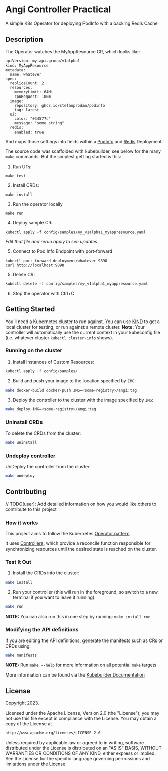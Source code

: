 # Angi Controller Practical
A simple K8s Operator for deploying PodInfo with a backing Redis Cache

## Description
The Operator watches the MyAppResource CR, which looks like:
```
apiVersion: my.api.group/v1alpha1
kind: MyAppResource
metadata:
  name: whatever
spec:
  replicaCount: 2
  resources:
    memoryLimit: 64Mi
    cpuRequest: 100m
  image:
    repository: ghcr.io/stefanprodan/podinfo
    tag: latest
  ui:
    color: "#34577c"
    message: "some string"
  redis:
    enabled: true
```

And maps those settings into fields within a [PodInfo](https://github.com/stefanprodan/podinfo) and [Redis](https://github.com/stefanprodan/podinfo) Deployment.

The source code was scaffolded with kubebuilder, see below for the many `make` commands. But the simplest getting started is this:

1. Run UTs:
```
make test
```

2. Install CRDs:
```
make install
```

3. Run the operator locally
```
make run
```

4. Deploy sample CR:
```
kubectl apply -f config/samples/my_v1alpha1_myappresource.yaml
```
*Edit that file and rerun apply to see updates*

5. Connect to Pod Info Endpoint with port-forward
```
kubectl port-forward deployment/whatever 9898
curl http://localhost:9898
```

5. Delete CR:
```
kubectl delete -f config/samples/my_v1alpha1_myappresource.yaml
```

6. Stop the operator with Ctrl+C


## Getting Started
You’ll need a Kubernetes cluster to run against. You can use [KIND](https://sigs.k8s.io/kind) to get a local cluster for testing, or run against a remote cluster.
**Note:** Your controller will automatically use the current context in your kubeconfig file (i.e. whatever cluster `kubectl cluster-info` shows).

### Running on the cluster
1. Install Instances of Custom Resources:

```sh
kubectl apply -f config/samples/
```

2. Build and push your image to the location specified by `IMG`:

```sh
make docker-build docker-push IMG=<some-registry>/angi:tag
```

3. Deploy the controller to the cluster with the image specified by `IMG`:

```sh
make deploy IMG=<some-registry>/angi:tag
```

### Uninstall CRDs
To delete the CRDs from the cluster:

```sh
make uninstall
```

### Undeploy controller
UnDeploy the controller from the cluster:

```sh
make undeploy
```

## Contributing
// TODO(user): Add detailed information on how you would like others to contribute to this project

### How it works
This project aims to follow the Kubernetes [Operator pattern](https://kubernetes.io/docs/concepts/extend-kubernetes/operator/).

It uses [Controllers](https://kubernetes.io/docs/concepts/architecture/controller/),
which provide a reconcile function responsible for synchronizing resources until the desired state is reached on the cluster.

### Test It Out
1. Install the CRDs into the cluster:

```sh
make install
```

2. Run your controller (this will run in the foreground, so switch to a new terminal if you want to leave it running):

```sh
make run
```

**NOTE:** You can also run this in one step by running: `make install run`

### Modifying the API definitions
If you are editing the API definitions, generate the manifests such as CRs or CRDs using:

```sh
make manifests
```

**NOTE:** Run `make --help` for more information on all potential `make` targets

More information can be found via the [Kubebuilder Documentation](https://book.kubebuilder.io/introduction.html)

## License

Copyright 2023.

Licensed under the Apache License, Version 2.0 (the "License");
you may not use this file except in compliance with the License.
You may obtain a copy of the License at

    http://www.apache.org/licenses/LICENSE-2.0

Unless required by applicable law or agreed to in writing, software
distributed under the License is distributed on an "AS IS" BASIS,
WITHOUT WARRANTIES OR CONDITIONS OF ANY KIND, either express or implied.
See the License for the specific language governing permissions and
limitations under the License.

